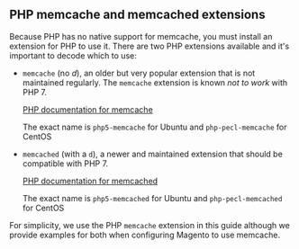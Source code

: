 <div markdown="1">

<h2 id="config-memcache-memcached">PHP memcache and memcached extensions</h2>
Because PHP has no native support for memcache, you must install an extension for PHP to use it. There are two PHP extensions available and it's important to decode which to use:

*	`memcache` (no *d*), an older but very popular extension that is not maintained regularly. The `memcache` extension is known *not to work* with PHP 7.

	<a href="http://php.net/manual/en/book.memcache.php" target="_blank">PHP documentation for memcache</a>

	The exact name is `php5-memcache` for Ubuntu and `php-pecl-memcache` for CentOS

*	`memcached` (with a `d`), a newer and maintained extension that should be compatible with PHP 7.

	<a href="http://php.net/memcached" target="_blank">PHP documentation for memcached</a>

	The exact name is `php5-memcached` for Ubuntu and `php-pecl-memcached` for CentOS

<div class="bs-callout bs-callout-info" id="info">
   <span class="glyphicon-class">
   <p>For simplicity, we use the PHP <code>memcache</code> extension in this guide although we provide examples for both when configuring Magento to use memcache.</p></span>
</div>